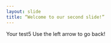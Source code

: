 ```yaml
---
layout: slide
title: “Welcome to our second slide!”
---
```

Your test5
Use the left arrow to go back!
